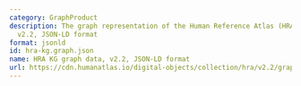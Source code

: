 ```yaml
---
category: GraphProduct
description: The graph representation of the Human Reference Atlas (HRA) dataset,
  v2.2, JSON-LD format
format: jsonld
id: hra-kg.graph.json
name: HRA KG graph data, v2.2, JSON-LD format
url: https://cdn.humanatlas.io/digital-objects/collection/hra/v2.2/graph.json
---
```

